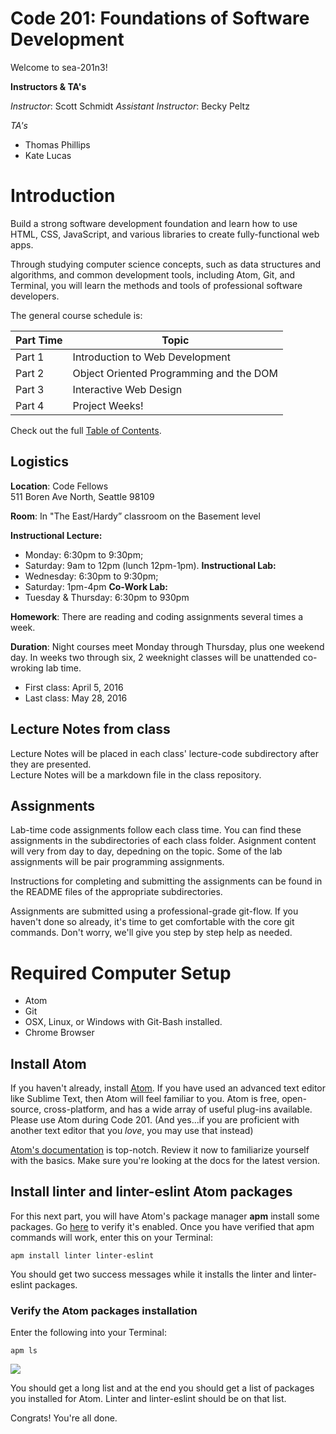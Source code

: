 # Code 201: Foundations of Software Development
Welcome to sea-201n3!

**Instructors & TA's**

*Instructor*: Scott Schmidt
*Assistant Instructor*: Becky Peltz

*TA's*
- Thomas Phillips
- Kate Lucas

# Introduction
Build a strong software development foundation and learn how to use HTML, CSS, JavaScript, and various libraries to create fully-functional web apps.

Through studying computer science concepts, such as data structures and algorithms, and common development tools, including Atom, Git, and Terminal, you will learn the methods and tools of professional software developers.

The general course schedule is:

**Part Time**    | Topic
-------------|---------------
Part 1 | Introduction to Web Development
Part 2 | Object Oriented Programming and the DOM
Part 3 | Interactive Web Design
Part 4 | Project Weeks!

Check out the full [Table of Contents](SUMMARY.md).

## Logistics
**Location**:
  Code Fellows  
  511 Boren Ave North, Seattle 98109

**Room**: In "The East/Hardy” classroom on the Basement level

**Instructional Lecture:**
- Monday: 6:30pm to 9:30pm;
- Saturday: 9am to 12pm (lunch 12pm-1pm).
**Instructional Lab:**
- Wednesday: 6:30pm to 9:30pm;
- Saturday: 1pm-4pm
**Co-Work Lab:**
- Tuesday & Thursday: 6:30pm to 930pm

**Homework**: There are reading and coding assignments several times a week.

**Duration**:
Night courses meet Monday through Thursday, plus one weekend day. In weeks two through six, 2 weeknight classes will be unattended co-wroking lab time.
* First class: April 5, 2016
* Last class: May 28, 2016

## Lecture Notes from class

Lecture Notes will be placed in each class' lecture-code subdirectory after they are presented.  
Lecture Notes will be a markdown file in the class repository.   

## Assignments

Lab-time code assignments follow each class time. You can find these assignments in the subdirectories of each class folder. Asignment content will very from day to day, depedning on the topic. Some of the lab assignments will be pair programming assignments.

Instructions for completing and submitting the assignments can be found in the README files of the appropriate subdirectories.

Assignments are submitted using a professional-grade git-flow. If you haven't done so already, it's time to get comfortable with the core git commands. Don't worry, we'll give you step by step help as needed.

# Required Computer Setup
* Atom
* Git
* OSX, Linux, or Windows with Git-Bash installed.
* Chrome Browser

## Install Atom

If you haven't already, install [Atom](https://atom.io). If you have used an advanced text editor like Sublime Text, then Atom will feel familiar to you. Atom is free, open-source, cross-platform, and has a wide array of useful plug-ins available. Please use Atom during Code 201. (And yes...if you are proficient with another text editor that you *love*, you may use that instead)

[Atom's documentation](https://atom.io/docs/latest) is top-notch. Review it now to familiarize yourself with the basics. Make sure you're looking at the docs for the latest version.

## Install linter and linter-eslint Atom packages

For this next part, you will have Atom's package manager **apm** install some packages. Go [here](https://atom.io/docs/v0.194.0/using-atom-atom-packages#command-line) to verify it's enabled. Once you have verified that apm commands will work, enter this on your Terminal:

`apm install linter linter-eslint`

You should get two success messages while it installs the linter and linter-eslint packages.

### Verify the Atom packages installation
Enter the following into your Terminal:

`apm ls`

![](http://i.imgur.com/Jlv6LeP.png)

You should get a long list and at the end you should get a list of packages you installed for Atom. Linter and linter-eslint should be on that list.

Congrats! You're all done.
